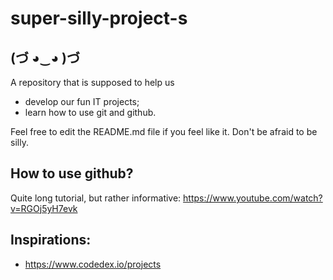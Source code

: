 # super-silly-project-s
## (づ ◕‿◕ )づ
A repository that is supposed to help us
  - develop our fun IT projects;
  - learn how to use git and github.

Feel free to edit the README.md file if you feel like it. Don't be afraid to be silly. 

## How to use github?
Quite long tutorial, but rather informative:
https://www.youtube.com/watch?v=RGOj5yH7evk

## Inspirations:
  - https://www.codedex.io/projects
